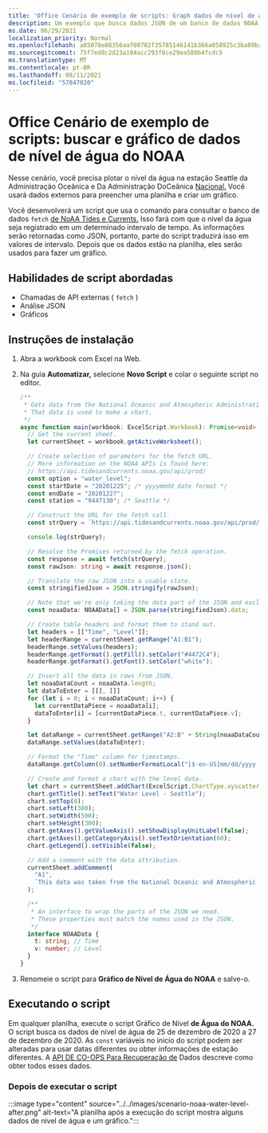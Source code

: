 ```yaml
---
title: 'Office Cenário de exemplo de scripts: Graph dados de nível de água do NOAA'
description: Um exemplo que busca dados JSON de um banco de dados NOAA e os usa para criar um gráfico.
ms.date: 06/29/2021
localization_priority: Normal
ms.openlocfilehash: a85078e08356aaf00702f35785146141b366a058925c3ba89ba040b46bc8d405
ms.sourcegitcommit: 75f7ed8c2d23a104acc293f8ce29ea580b4fcdc5
ms.translationtype: MT
ms.contentlocale: pt-BR
ms.lasthandoff: 08/11/2021
ms.locfileid: "57847020"
---
```

# <a name="office-scripts-sample-scenario-fetch-and-graph-water-level-data-from-noaa"></a>Office Cenário de exemplo de scripts: buscar e gráfico de dados de nível de água do NOAA

Nesse cenário, você precisa plotar o nível da água na estação Seattle da Administração Oceânica e Da Administração DoCeânica [Nacional.](https://tidesandcurrents.noaa.gov/stationhome.html?id=9447130) Você usará dados externos para preencher uma planilha e criar um gráfico.

Você desenvolverá um script que usa o comando para consultar o banco de dados `fetch` [de NoAA Tides e Currents.](https://tidesandcurrents.noaa.gov/) Isso fará com que o nível da água seja registrado em um determinado intervalo de tempo. As informações serão retornadas como JSON, portanto, parte do script traduzirá isso em valores de intervalo. Depois que os dados estão na planilha, eles serão usados para fazer um gráfico.

## <a name="scripting-skills-covered"></a>Habilidades de script abordadas

- Chamadas de API externas ( `fetch` )
- Análise JSON
- Gráficos

## <a name="setup-instructions"></a>Instruções de instalação

1. Abra a workbook com Excel na Web.

1. Na guia **Automatizar,** selecione **Novo Script** e colar o seguinte script no editor.

    ```TypeScript
    /**
     * Gets data from the National Oceanic and Atmospheric Administration's Tides and Currents database. 
     * That data is used to make a chart.
     */
    async function main(workbook: ExcelScript.Workbook): Promise<void> {
      // Get the current sheet.
      let currentSheet = workbook.getActiveWorksheet();
    
      // Create selection of parameters for the fetch URL.
      // More information on the NOAA APIs is found here: 
      // https://api.tidesandcurrents.noaa.gov/api/prod/
      const option = "water_level";
      const startDate = "20201225"; /* yyyymmdd date format */
      const endDate = "20201227";
      const station = "9447130"; /* Seattle */
    
      // Construct the URL for the fetch call.
      const strQuery = `https://api.tidesandcurrents.noaa.gov/api/prod/datagetter?product=${option}&begin_date=${startDate}&end_date=${endDate}&datum=MLLW&station=${station}&units=english&time_zone=gmt&application=NOS.COOPS.TAC.WL&format=json`;
    
      console.log(strQuery);
    
      // Resolve the Promises returned by the fetch operation.
      const response = await fetch(strQuery);
      const rawJson: string = await response.json();
    
      // Translate the raw JSON into a usable state.
      const stringifiedJson = JSON.stringify(rawJson);
    
      // Note that we're only taking the data part of the JSON and excluding the metadata.
      const noaaData: NOAAData[] = JSON.parse(stringifiedJson).data;
    
      // Create table headers and format them to stand out.
      let headers = [["Time", "Level"]];
      let headerRange = currentSheet.getRange("A1:B1");
      headerRange.setValues(headers);
      headerRange.getFormat().getFill().setColor("#4472C4");
      headerRange.getFormat().getFont().setColor("white");
    
      // Insert all the data in rows from JSON.
      let noaaDataCount = noaaData.length;
      let dataToEnter = [[], []]
      for (let i = 0; i < noaaDataCount; i++) {
        let currentDataPiece = noaaData[i];
        dataToEnter[i] = [currentDataPiece.t, currentDataPiece.v];
      }
    
      let dataRange = currentSheet.getRange("A2:B" + String(noaaDataCount + 1)); /* +1 to account for the title row */
      dataRange.setValues(dataToEnter);
    
      // Format the "Time" column for timestamps.
      dataRange.getColumn(0).setNumberFormatLocal("[$-en-US]mm/dd/yyyy hh:mm AM/PM;@");
    
      // Create and format a chart with the level data.
      let chart = currentSheet.addChart(ExcelScript.ChartType.xyscatterSmooth, dataRange);
      chart.getTitle().setText("Water Level - Seattle");
      chart.setTop(0);
      chart.setLeft(300);
      chart.setWidth(500);
      chart.setHeight(300);
      chart.getAxes().getValueAxis().setShowDisplayUnitLabel(false);
      chart.getAxes().getCategoryAxis().setTextOrientation(60);
      chart.getLegend().setVisible(false);
    
      // Add a comment with the data attribution.
      currentSheet.addComment(
        "A1",
        `This data was taken from the National Oceanic and Atmospheric Administration's Tides and Currents database on ${new Date(Date.now())}.`
      );
    
      /**
       * An interface to wrap the parts of the JSON we need.
       * These properties must match the names used in the JSON.
       */ 
      interface NOAAData {
        t: string; // Time
        v: number; // Level
      }
    }
    ```

1. Renomeie o script para **Gráfico de Nível de Água do NOAA** e salve-o.

## <a name="running-the-script"></a>Executando o script

Em qualquer planilha, execute o script Gráfico de Nível **de Água do NOAA.** O script busca os dados de nível de água de 25 de dezembro de 2020 a 27 de dezembro de 2020. As `const` variáveis no início do script podem ser alteradas para usar datas diferentes ou obter informações de estação diferentes. A [API DE CO-OPS Para Recuperação de](https://api.tidesandcurrents.noaa.gov/api/prod/) Dados descreve como obter todos esses dados.

### <a name="after-running-the-script"></a>Depois de executar o script

:::image type="content" source="../../images/scenario-noaa-water-level-after.png" alt-text="A planilha após a execução do script mostra alguns dados de nível de água e um gráfico.":::
